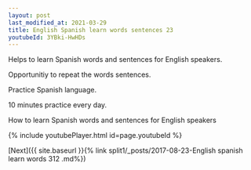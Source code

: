 ```yaml
---
layout: post
last_modified_at: 2021-03-29
title: English Spanish learn words sentences 23 
youtubeId: 3YBki-HwHDs
---
```

 
 
Helps to learn Spanish words and sentences for English speakers.

Opportunitiy to repeat the words sentences. 

Practice Spanish language. 
 
10 minutes practice every day. 
 
How to learn Spanish words and sentences for English speakers 
 
{% include youtubePlayer.html id=page.youtubeId %}
 
 
[Next]({{ site.baseurl }}{% link  split1/_posts/2017-08-23-English spanish learn words 312 .md%})
 
